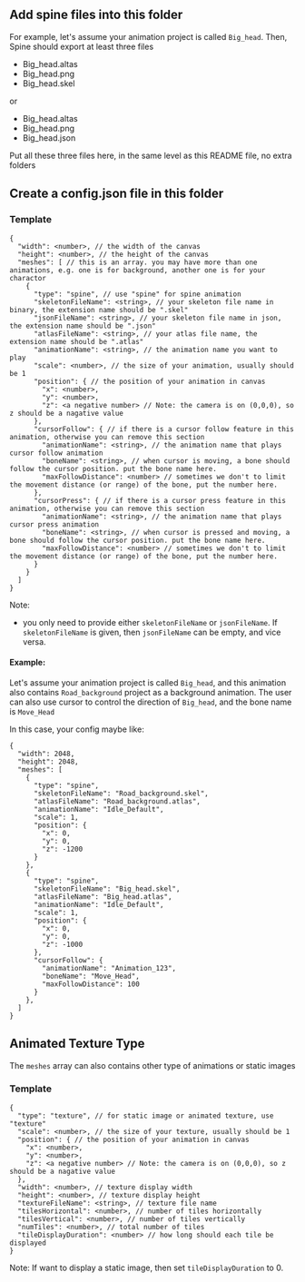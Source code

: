 ## Add spine files into this folder

For example, let's assume your animation project is called `Big_head`. Then, Spine should export at least three files

- Big_head.altas
- Big_head.png
- Big_head.skel

or

- Big_head.altas
- Big_head.png
- Big_head.json

Put all these three files here, in the same level as this README file, no extra folders

## Create a config.json file in this folder

### Template

```
{
  "width": <number>, // the width of the canvas
  "height": <number>, // the height of the canvas
  "meshes": [ // this is an array. you may have more than one animations, e.g. one is for background, another one is for your charactor
    {
      "type": "spine", // use "spine" for spine animation
      "skeletonFileName": <string>, // your skeleton file name in binary, the extension name should be ".skel"
      "jsonFileName": <string>, // your skeleton file name in json, the extension name should be ".json"
      "atlasFileName": <string>, // your atlas file name, the extension name should be ".atlas"
      "animationName": <string>, // the animation name you want to play
      "scale": <number>, // the size of your animation, usually should be 1
      "position": { // the position of your animation in canvas
        "x": <number>,
        "y": <number>,
        "z": <a negative number> // Note: the camera is on (0,0,0), so z should be a nagative value
      },
      "cursorFollow": { // if there is a cursor follow feature in this animation, otherwise you can remove this section
        "animationName": <string>, // the animation name that plays cursor follow animation
        "boneName": <string>, // when cursor is moving, a bone should follow the cursor position. put the bone name here.
        "maxFollowDistance": <number> // sometimes we don't to limit the movement distance (or range) of the bone, put the number here.
      },
      "cursorPress": { // if there is a cursor press feature in this animation, otherwise you can remove this section
        "animationName": <string>, // the animation name that plays cursor press animation
        "boneName": <string>, // when cursor is pressed and moving, a bone should follow the cursor position. put the bone name here.
        "maxFollowDistance": <number> // sometimes we don't to limit the movement distance (or range) of the bone, put the number here.
      }
    }
  ]
}
```

Note:

- you only need to provide either `skeletonFileName` or `jsonFileName`. If `skeletonFileName` is given, then `jsonFileName` can be empty, and vice versa.

#### Example:

Let's assume your animation project is called `Big_head`, and this animation also contains `Road_background` project as a background animation.
The user can also use cursor to control the direction of `Big_head`, and the bone name is `Move_Head`

In this case, your config maybe like:

```
{
  "width": 2048,
  "height": 2048,
  "meshes": [
    {
      "type": "spine",
      "skeletonFileName": "Road_background.skel",
      "atlasFileName": "Road_background.atlas",
      "animationName": "Idle_Default",
      "scale": 1,
      "position": {
        "x": 0,
        "y": 0,
        "z": -1200
      }
    },
    {
      "type": "spine",
      "skeletonFileName": "Big_head.skel",
      "atlasFileName": "Big_head.atlas",
      "animationName": "Idle_Default",
      "scale": 1,
      "position": {
        "x": 0,
        "y": 0,
        "z": -1000
      },
      "cursorFollow": {
        "animationName": "Animation_123",
        "boneName": "Move_Head",
        "maxFollowDistance": 100
      }
    },
  ]
}

```

## Animated Texture Type

The `meshes` array can also contains other type of animations or static images

### Template

```
{
  "type": "texture", // for static image or animated texture, use "texture"
  "scale": <number>, // the size of your texture, usually should be 1
  "position": { // the position of your animation in canvas
    "x": <number>,
    "y": <number>,
    "z": <a negative number> // Note: the camera is on (0,0,0), so z should be a nagative value
  },
  "width": <number>, // texture display width
  "height": <number>, // texture display height
  "textureFileName": <string>, // texture file name
  "tilesHorizontal": <number>, // number of tiles horizontally
  "tilesVertical": <number>, // number of tiles vertically
  "numTiles": <number>, // total number of tiles
  "tileDisplayDuration": <number> // how long should each tile be displayed
}
```

Note: If want to display a static image, then set `tileDisplayDuration` to 0.

